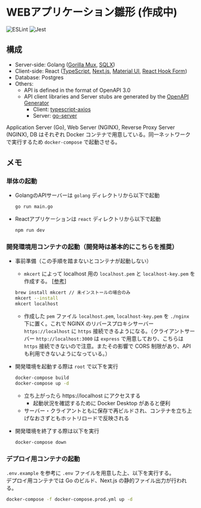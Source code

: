 # WEBアプリケーション雛形 (作成中)
![ESLint](https://github.com/yokotani92/my-app/workflows/ESLint/badge.svg)
![Jest](https://github.com/yokotani92/my-app/workflows/Jest/badge.svg)

## 構成
- Server-side: Golang ([Gorilla Mux](https://github.com/gorilla/mux), [SQLX](https://github.com/jmoiron/sqlx))
- Client-side: React ([TypeScript](https://www.typescriptlang.org/), [Next.js](https://nextjs.org/), [Material UI](https://material-ui.com/), [React Hook Form](https://react-hook-form.com/))
- Database: Postgres
- Others:
  - API is defined in the format of OpenAPI 3.0
  - API client libraries and Server stubs are generated by the [OpenAPI Generator](https://github.com/OpenAPITools/openapi-generator)
    - Client: [typescript-axios](https://github.com/OpenAPITools/openapi-generator/blob/master/docs/generators/typescript-axios.md)
    - Server: [go-server](https://github.com/OpenAPITools/openapi-generator/blob/master/docs/generators/go-server.md)

Application Server (Go), Web Server (NGINX), Reverse Proxy Server (NGINX), DB はそれぞれ Docker コンテナで用意している。同一ネットワークで実行するため `docker-compose` で起動させる。

## メモ
### 単体の起動
- GolangのAPIサーバーは `golang` ディレクトリから以下で起動
  ```bash
  go run main.go
  ```
- Reactアプリケーションは `react` ディレクトリから以下で起動
  ```bash
  npm run dev
  ```

### 開発環境用コンテナの起動（開発時は基本的にこちらを推奨）
- 事前準備（この手順を踏まないとコンテナが起動しない）
  - `mkcert` によって localhost 用の `localhost.pem` と `localhost-key.pem` を作成する。 [[参考](https://qiita.com/rkunihiro/items/530b5dc685bd3bff2082)]
  ```bash
  brew install mkcert // 未インストールの場合のみ
  mkcert --install
  mkcert localhost
  ```
  - 作成した `pem` ファイル `localhost.pem`, `localhost-key.pem` を `./nginx` 下に置く。これで NGINX のリバースプロキシサーバー `https://localhost` に `https` 接続できるようになる。（クライアントサーバー `http://localhost:3000` は `express` で用意しており、こちらは `https` 接続できないので注意。またその影響で CORS 制限があり、API も利用できないようになっている。）
- 開発環境を起動する際は `root` で以下を実行
    ```bash
    docker-compose build
    docker-compose up -d
    ```
  - 立ち上がったら https://localhost にアクセスする
    - 起動状況を確認するために Docker Desktop があると便利
  - サーバー・クライアントともに保存で再ビルドされ、コンテナを立ち上げなおさずともホットリロードで反映される


- 開発環境を終了する際は以下を実行
  ```bash
  docker-compose down
  ```

### デプロイ用コンテナの起動
`.env.example` を参考に `.env` ファイルを用意した上、以下を実行する。  
デプロイ用コンテナでは Go のビルド、Next.js の静的ファイル出力が行われる。
```bash
docker-compose -f docker-compose.prod.yml up -d
```
